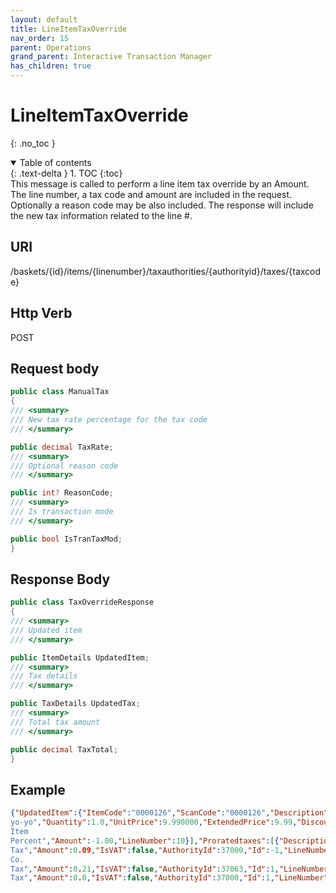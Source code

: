 ```yaml
---
layout: default
title: LineItemTaxOverride
nav_order: 15
parent: Operations
grand_parent: Interactive Transaction Manager
has_children: true
---
```

# LineItemTaxOverride 
{: .no_toc }
<details open markdown="block">
  <summary>
    Table of contents
  </summary>
  {: .text-delta }
1. TOC
{:toc}
</details>
This message is called to perform a line item tax override by an Amount.
The line number, a tax code and amount are included in the request.
Optionally a reason code may be also included. The response will include
the new tax information related to the line #.

## URI
/baskets/{id}/items/{linenumber}/taxauthorities/{authorityid}/taxes/{taxcode}

## Http Verb
POST

## Request body
```csharp
public class ManualTax
{
/// <summary>
/// New tax rate percentage for the tax code
/// </summary>

public decimal TaxRate;
/// <summary>
/// Optional reason code
/// </summary>

public int? ReasonCode;
/// <summary>
/// Is transaction mode
/// </summary>

public bool IsTranTaxMod;
}
```
## Response Body
```csharp
public class TaxOverrideResponse
{
/// <summary>
/// Updated item
/// </summary>

public ItemDetails UpdatedItem;
/// <summary>
/// Tax details
/// </summary>

public TaxDetails UpdatedTax;
/// <summary>
/// Total tax amount
/// </summary>

public decimal TaxTotal;
}
```
## Example
```json
{"UpdatedItem":{"ItemCode":"0000126","ScanCode":"0000126","Description":"Tournament
yo-yo","Quantity":1.0,"UnitPrice":9.990000,"ExtendedPrice":9.99,"DiscountAmount":-1.00,"TaxAmount":0.30,"UnitOfMessure":1,"VoidCode":0,"IsItemAuthorizationRequired":false,"AccountToken":null,"ProratedDiscounts":[{"Description":"Manual
Item
Percent","Amount":-1.00,"LineNumber":10}],"Proratedtaxes":[{"Description":"NC-State
Tax","Amount":0.09,"IsVAT":false,"AuthorityId":37000,"Id":-1,"LineNumber":11},{"Description":"Durham
Co.
Tax","Amount":0.21,"IsVAT":false,"AuthorityId":37063,"Id":1,"LineNumber":5}],"LineNumber":7},"UpdatedTax":{"Description":"NC-State
Tax","Amount":0.0,"IsVAT":false,"AuthorityId":37000,"Id":1,"LineNumber":1},"TaxTotal":0.30}
```